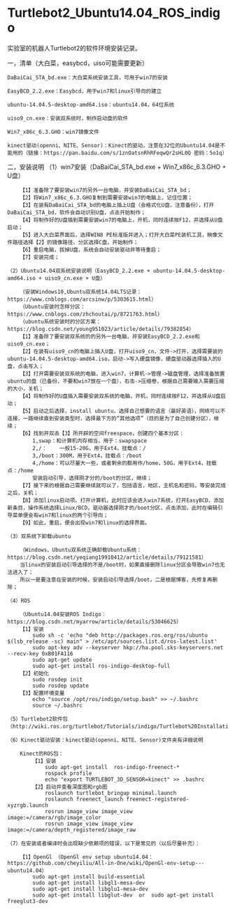 # Turtlebot2_Ubuntu14.04_ROS_indigo
实验室的机器人Turtlebot2的软件环境安装记录。

一，清单（大白菜，easybcd，uiso可能需要更新）

	DaBaiCai_STA_bd.exe：大白菜系统安装工具，可用于win7的安装

	EasyBCD_2.2.exe：Easybcd，用于win7和linux引导向的建立

	ubuntu-14.04.5-desktop-amd64.iso：ubuntu14.04，64位系统

	uiso9_cn.exe：安装双系统时，制作启动盘的软件

	Win7_x86c_6.3.GHO：win7镜像文件

	kinect驱动(openni、NITE、Sensor)：Kinect的驱动，注意在32位的Ubuntu14.04是不能用的（链接：https://pan.baidu.com/s/1znOatsnRhRFeqwQr2sHL0Q 密码：5o1q）
二，安装说明
	（1）win7安装（DaBaiCai_STA_bd.exe + Win7_x86c_6.3.GHO + U盘）

		【1】准备除了要安装win7的另外一台电脑，并安装DaBaiCai_STA_bd；
		【2】将Win7_x86c_6.3.GHO复制到需要安装win7的电脑上，记住位置；
		【3】在装有DaBaiCai_STA_bd的电脑上插上U盘（会格式化U盘，注意备份），打开DaBaiCai_STA_bd，软件会自动识别U盘，点击开始制作；
		【4】将制作好的U盘插到需要安装win7的电脑上，开机，同时连续按F12，并选择从U盘启动；
		【5】进入大白菜界面后，选择WIN8 PE标准版并进入；打开大白菜PE装机工具，映像文件路径选择【2】的镜像路径，分区选择C盘，开始制作；
		【6】重启电脑，拔掉U盘，系统会自动安装驱动并等待重启；
		【7】安装完成；
		
	（2）Ubuntu14.04双系统安装说明（EasyBCD_2.2.exe + ubuntu-14.04.5-desktop-amd64.iso + uiso9_cn.exe + U盘）
	
		（安装Windows10,Ubuntu双系统14.04LTS记录：https://www.cnblogs.com/arcsinw/p/5303615.html）
		（Ubuntu安装时怎样分区：https://www.cnblogs.com/zhchoutai/p/8721763.html）
		（ubuntu系统安装时的分区方案：https://blog.csdn.net/young951023/article/details/79382854）
		【1】准备除了要安装双系统的的另外一台电脑，并安装EasyBCD_2.2.exe和uiso9_cn.exe；
		【2】在装有uiso9_cn的电脑上插入U盘，打开uiso9_cn，文件->打开，选择需要装的ubuntu-14.04.5-desktop-amd64.iso，启动->写入硬盘镜像，硬盘驱动器选择插入的U盘，点击写入；
		【3】打开需要安装双系统的电脑，进入win7，计算机->管理->磁盘管理，选择准备放置ubuntu的盘（已备份，不要和win7放在一个盘），右击->压缩卷，根据自己需要输入需要压缩的大小，关机；
		【4】将制作好的U盘插入需要安装双系统的电脑，开机，同时连续按F12，并选择从U盘启动；
		【5】启动之后选择，install ubuntu，选择自己想要的语言（最好英语），网络可以不连接，一路继续直到安装类型时，选择最下方的“其他选项”（目的是为了自己创建分区），继续；
		【6】找到并双击【3】所开辟的空间freespace，创建四个基本分区：
			1,swap：和计算机内存相当，用于：swapspace
			2,/：	一般15-20G，用于Ext4，挂载点：/
			3,/boot：300M，用于Ext4，挂载点：/boot
			4,/home：可以尽量大一些，或者剩余的都用作/home，50G，用于Ext4，挂载点：/home
			安装启动引导，选择刚才分的/boot的分区，继续；
		【7】接下来的根据自己需要继续就可以了，包括语言，地区，主机名和密码，等安装完成之后，关机；
		【8】添加linux启动项。打开计算机，此时应该会进入win7系统，打开EasyBCD，添加新条目，操作系统选择Linux/BCD，驱动器选择刚才的/boot分区，点击添加，此时在编辑引导菜单便会有win7和linux的两个引导向；
		【9】如此，重启，便会出现win7和linux的选择界面。
			
	（3）双系统下卸载ubuntu
	
		（Windows、Ubuntu双系统正确卸载Ubuntu系统：https://blog.csdn.net/yeqiang19910412/article/details/79121581）
		当linux的安装启动引导选择的不是/boot时，如果直接删除linux分区会导致win7也无法进入了；
		所以一是要注意在安装的时候，安装启动引导选择/boot，二是根据博客，先修复再删除；
	
	（4）ROS
	
		（Ubuntu14.04安装ROS Indigo：https://blog.csdn.net/myarrow/article/details/53046625）
		【1】安装
			sudo sh -c 'echo "deb http://packages.ros.org/ros/ubuntu $(lsb_release -sc) main" > /etc/apt/sources.list.d/ros-latest.list'
			sudo apt-key adv --keyserver hkp://ha.pool.sks-keyservers.net --recv-key 0xB01FA116
			sudo apt-get update
			sudo apt-get install ros-indigo-desktop-full
		【2】初始化
			sudo rosdep init
			sudo rosdep update
		【3】配置环境变量
			echo "source /opt/ros/indigo/setup.bash" >> ~/.bashrc
			source ~/.bashrc
				
	（5）Turtlebot2软件包（http://wiki.ros.org/turtlebot/Tutorials/indigo/Turtlebot%20Installation）

	（6）Kinect驱动安装：kinect驱动(openni、NITE、Sensor)文件夹有详细说明
	
		Kinect的ROS包：
			【1】安装
				sudo apt-get install  ros-indigo-freenect-*
				rospack profile
				echo "export TURTLEBOT_3D_SENSOR=kinect" >> .bashrc
			【2】启动并查看深度图和rgb图
				roslaunch turtlebot_bringup minimal.launch
				roslaunch freenect_launch freenect-registered-xyzrgb.launch
				rosrun image_view image_view image:=/camera/rgb/image_color
				rosrun image_view image_view image:=/camera/depth_registered/image_raw
	
	（7）在安装或者编译时会出现缺少依赖项的错误，以下是常见的（以后尽量补充）：
		
		【1】OpenGl （OpenGl env setup ubuntu14.04：https://github.com/cheyiliu/All-in-One/wiki/OpenGl-env-setup---ubuntu14.04）
			sudo apt-get install build-essential
			sudo apt-get install libgl1-mesa-dev
			sudo apt-get install libglu1-mesa-dev
			sudo apt-get install libglut-dev  or  sudo apt-get install freeglut3-dev
